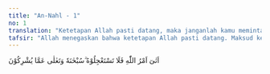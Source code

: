```yaml
---
title: "An-Nahl - 1"
no: 1
translation: "Ketetapan Allah pasti datang, maka janganlah kamu meminta agar dipercepat (datang)nya. Mahasuci Allah dan Mahatinggi Dia dari apa yang mereka persekutukan."
tafsir: "Allah menegaskan bahwa ketetapan Allah pasti datang. Maksud ketetapan Allah dalam ayat ini ialah hari kiamat yang telah diancamkan kepada kaum musyrik dan orang-orang kafir. Mereka secara berolok-olok meminta kepada Nabi agar azab hari kiamat itu segera didatangkan. Itulah sebabnya, maka Allah memerintahkan kepada Nabi Muhammad untuk mengatakan bahwa azab Allah yang akan dijatuhkan kepada mereka pasti terjadi. Allah swt melarang mereka agar tidak meminta azab itu disegerakan datangnya, karena azab hari kiamat itu akan datang pada waktu yang telah ditentukan dan diputuskan-Nya.\n\nDalam ayat ini, Allah swt memberitakan datangnya hari kiamat dengan menggunakan kata kerja bentuk lampau (fi'il madhi) padahal azab itu belum terjadi. Hal ini memberikan pengertian bahwa azab itu betul-betul akan terjadi. Ayat ini mengandung ancaman bagi orang-orang kafir dan sekaligus mengandung pemberitahuan kepada mereka bahwa azab yang akan ditimpakan kepada mereka dan kehancuran mereka telah dekat dan pasti datang.\n\nAllah swt menyatakan bahwa Dia Mahasuci dari apa yang mereka persekutukan. Dia tidak memerlukan sekutu dan pembantu untuk menjatuh-kan azab kepada mereka. Bantahan ini sebagai jawaban terhadap pernyataan mereka bahwa mereka akan meminta bantuan (syafa'at) kepada patung-patung yang mereka sembah."
---
```


اَتٰىٓ اَمْرُ اللّٰهِ فَلَا تَسْتَعْجِلُوْهُ ۗسُبْحٰنَهٗ وَتَعٰلٰى عَمَّا يُشْرِكُوْنَ 
